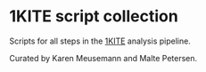 # 1KITE script collection

Scripts for all steps in the [1KITE][1] analysis pipeline.

Curated by Karen Meusemann and Malte Petersen.

[1]: http://www.1kite.org
